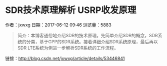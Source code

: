# SDR技术原理解析 USRP收发原理
作者：jxwxg
日期：2017-06-12 09:46
浏览量：5883
> 简介：本博客通俗地介绍SDR的技术原理。先简单介绍SDR的概念，SDR系统的分类，基于GPP的SDR系统。接着详细介绍SDR系统原理，最后再以SDR LTE系统为例进一步解析SDR系统的工作流程。

 链接：http://blog.csdn.net/jxwxg/article/details/53446841
